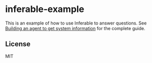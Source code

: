 # inferable-example

This is an example of how to use Inferable to answer questions. See [Building an agent to get system information](https://docs.inferable.ai/pages/from-scratch) for the complete guide.

## License

MIT
